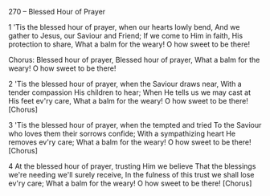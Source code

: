 270 – Blessed Hour of Prayer


1
'Tis the blessed hour of prayer, when our hearts lowly bend,
And we gather to Jesus, our Saviour and Friend;
If we come to Him in faith, His protection to share,
What a balm for the weary!  O how sweet to be there!

Chorus:  Blessed hour of prayer,
Blessed hour of prayer,
What a balm for the weary!
O how sweet to be there!

2
'Tis the blessed hour of prayer, when the Saviour draws near,
With a tender compassion His children to hear;
When He tells us we may cast at His feet ev'ry care,
What a balm for the weary!  O how sweet to be there!  [Chorus]

3
'Tis the blessed hour of prayer, when the tempted and tried
To the Saviour who loves them their sorrows confide;
With a sympathizing heart He removes ev'ry care;
What a balm for the weary!  O how sweet to be there!  [Chorus]

4
At the blessed hour of prayer, trusting Him we believe
That the blessings we're needing we'll surely receive,
In the fulness of this trust we shall lose ev'ry care;
What a balm for the weary!  O how sweet to be there!  [Chorus]
